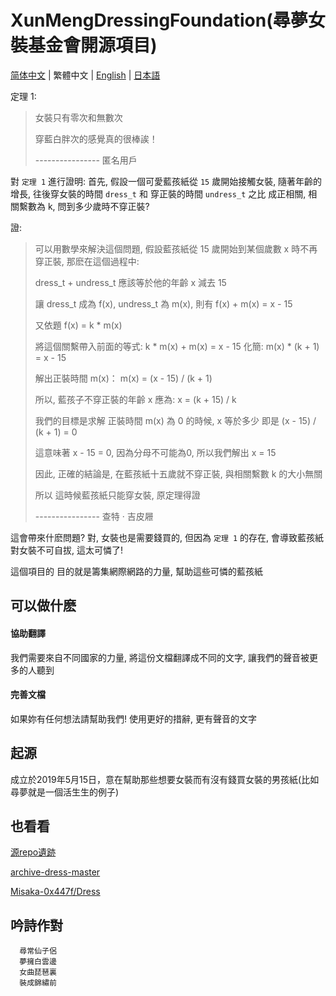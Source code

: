 # XunMengDressingFoundation(尋夢女裝基金會開源項目)

 [简体中文](https://github.com/whiterasbk/XunMengDressingFoundation/blob/master/README.md) | 繁體中文 | [English](https://github.com/whiterasbk/XunMengDressingFoundation/blob/master/README_en-us.md) | [日本語](https://github.com/whiterasbk/XunMengDressingFoundation/blob/master/README_ja.md) 

定理 1: 
> 女裝只有零次和無數次
> 
> 穿藍白胖次的感覺真的很棒誒！
> 
> ---------------- 匿名用戶

對 `定理 1` 進行證明: 
首先, 假設一個可愛藍孩紙從 `15` 歲開始接觸女裝, 隨著年齡的增長, 往後穿女裝的時間 `dress_t` 和 穿正裝的時間 `undress_t` 之比 成正相關, 相關繫數為 k, 問到多少歲時不穿正裝?

證: 

> 可以用數學來解決這個問題, 假設藍孩紙從 15 歲開始到某個歲數 x 時不再穿正裝, 那麽在這個過程中: 
>
> dress_t + undress_t 應該等於他的年齡 x 減去 15
>
> 讓 dress_t 成為 f(x), undress_t 為 m(x), 則有 f(x) + m(x) = x - 15
> 
> 又依題 f(x) = k * m(x)
>
> 將這個關繫帶入前面的等式: k * m(x) + m(x) = x - 15  化簡: m(x) * (k + 1) = x - 15
> 
> 解出正裝時間 m(x)： m(x) = (x - 15) / (k + 1)
>
> 所以, 藍孩子不穿正裝的年齡 x 應為: x = (k + 15) / k
>
> 我們的目標是求解 正裝時間 m(x) 為 0 的時候, x 等於多少 即是 (x - 15) / (k + 1) = 0
>
> 這意味著 x - 15 = 0, 因為分母不可能為0, 所以我們解出 x = 15
>
> 因此, 正確的結論是, 在藍孩紙十五歲就不穿正裝, 與相關繫數 k 的大小無關
>
> 所以 這時候藍孩紙只能穿女裝, 原定理得證
> 
> ---------------- 查特 · 吉皮屜

這會帶來什麽問題? 對, 女裝也是需要錢買的, 但因為 `定理 1` 的存在, 會導致藍孩紙對女裝不可自拔, 這太可憐了!

這個項目的 目的就是籌集網際網路的力量, 幫助這些可憐的藍孩紙

## 可以做什麽

#### 協助翻譯

我們需要來自不同國家的力量, 將這份文檔翻譯成不同的文字, 讓我們的聲音被更多的人聽到

#### 完善文檔

如果妳有任何想法請幫助我們! 使用更好的措辭, 更有聲音的文字

## 起源

成立於2019年5月15日，意在幫助那些想要女裝而有沒有錢買女裝的男孩紙(比如尋夢就是一個活生生的例子)

## 也看看

[源repo遺跡](https://github.com/komeiji-satori/Dress)

[archive-dress-master](https://archive.org/details/dress-master.-7z)

[Misaka-0x447f/Dress](https://github.com/Misaka-0x447f/Dress)

## 吟詩作對

```dressing-up-language
  尋常仙子侶
  夢擁白雲邊
  女曲琵琶裏
  裝成錦繡前
```
